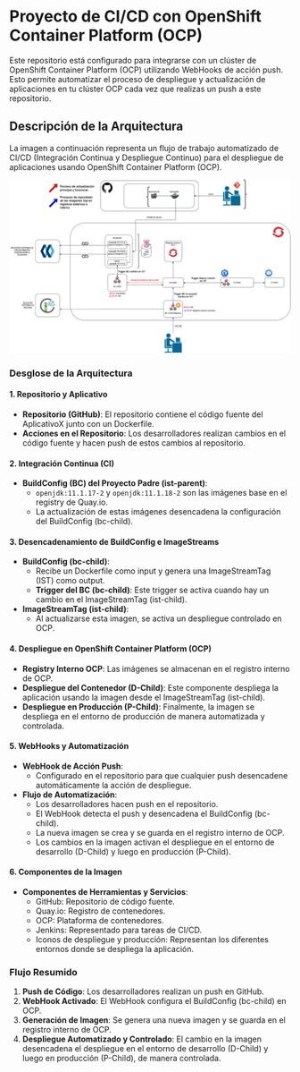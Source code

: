 # Proyecto de CI/CD con OpenShift Container Platform (OCP)

Este repositorio está configurado para integrarse con un clúster de OpenShift Container Platform (OCP) utilizando WebHooks de acción push. Esto permite automatizar el proceso de despliegue y actualización de aplicaciones en tu clúster OCP cada vez que realizas un push a este repositorio.

## Descripción de la Arquitectura

La imagen a continuación representa un flujo de trabajo automatizado de CI/CD (Integración Continua y Despliegue Continuo) para el despliegue de aplicaciones usando OpenShift Container Platform (OCP).

![Arquitectura CI/CD](arquitectura.png)

### Desglose de la Arquitectura

#### 1. Repositorio y Aplicativo
- **Repositorio (GitHub)**: El repositorio contiene el código fuente del AplicativoX junto con un Dockerfile.
- **Acciones en el Repositorio**: Los desarrolladores realizan cambios en el código fuente y hacen push de estos cambios al repositorio.

#### 2. Integración Continua (CI)
- **BuildConfig (BC) del Proyecto Padre (ist-parent)**:
  - `openjdk:11.1.17-2` y `openjdk:11.1.18-2` son las imágenes base en el registry de Quay.io.
  - La actualización de estas imágenes desencadena la configuración del BuildConfig (bc-child).

#### 3. Desencadenamiento de BuildConfig e ImageStreams
- **BuildConfig (bc-child)**:
  - Recibe un Dockerfile como input y genera una ImageStreamTag (IST) como output.
  - **Trigger del BC (bc-child)**: Este trigger se activa cuando hay un cambio en el ImageStreamTag (ist-child).
- **ImageStreamTag (ist-child)**:
  - Al actualizarse esta imagen, se activa un despliegue controlado en OCP.

#### 4. Despliegue en OpenShift Container Platform (OCP)
- **Registry Interno OCP**: Las imágenes se almacenan en el registro interno de OCP.
- **Despliegue del Contenedor (D-Child)**: Este componente despliega la aplicación usando la imagen desde el ImageStreamTag (ist-child).
- **Despliegue en Producción (P-Child)**: Finalmente, la imagen se despliega en el entorno de producción de manera automatizada y controlada.

#### 5. WebHooks y Automatización
- **WebHook de Acción Push**:
  - Configurado en el repositorio para que cualquier push desencadene automáticamente la acción de despliegue.
- **Flujo de Automatización**:
  - Los desarrolladores hacen push en el repositorio.
  - El WebHook detecta el push y desencadena el BuildConfig (bc-child).
  - La nueva imagen se crea y se guarda en el registro interno de OCP.
  - Los cambios en la imagen activan el despliegue en el entorno de desarrollo (D-Child) y luego en producción (P-Child).

#### 6. Componentes de la Imagen
- **Componentes de Herramientas y Servicios**:
  - GitHub: Repositorio de código fuente.
  - Quay.io: Registro de contenedores.
  - OCP: Plataforma de contenedores.
  - Jenkins: Representado para tareas de CI/CD.
  - Iconos de despliegue y producción: Representan los diferentes entornos donde se despliega la aplicación.

### Flujo Resumido
1. **Push de Código**: Los desarrolladores realizan un push en GitHub.
2. **WebHook Activado**: El WebHook configura el BuildConfig (bc-child) en OCP.
3. **Generación de Imagen**: Se genera una nueva imagen y se guarda en el registro interno de OCP.
4. **Despliegue Automatizado y Controlado**: El cambio en la imagen desencadena el despliegue en el entorno de desarrollo (D-Child) y luego en producción (P-Child), de manera controlada.

